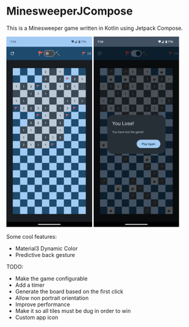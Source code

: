# MinesweeperJCompose

This is a Minesweeper game written in Kotlin using Jetpack Compose.

<img src="Screenshot1.png" height="500" /> <img src="Screenshot2.png" height="500" />


Some cool features:
- Material3 Dynamic Color
- Predictive back gesture

TODO:
- Make the game configurable
- Add a timer
- Generate the board based on the first click
- Allow non portrait orientation
- Improve performance
- Make it so all tiles must be dug in order to win
- Custom app icon
